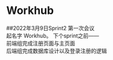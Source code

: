 # Workhub  

##2022年3月9日Sprint2 第一次会议  
起名字 Workhub。 
下个sprint之前——  
前端组完成注册页面与主页面  
后端组完成数据库设计以及登录注册的逻辑  

